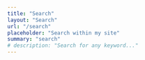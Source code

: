 ```yaml
---
title: "Search"
layout: "Search"
url: "/search"
placeholder: "Search within my site"
summary: "search"
# description: "Search for any keyword..."
---
```

